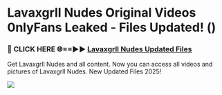 # Lavaxgrll Nudes Original Videos 0nlyFans Leaked - Files Updated! ()

<h3>🔴 CLICK HERE 🌐==►► <a href="https://tinyurl.com/2p9ay9w9" rel="nofollow">Lavaxgrll Nudes Updated Files</a></h3>

Get Lavaxgrll Nudes and all content. Now you can access all videos and pictures of Lavaxgrll Nudes. New Updated Files 2025!

[![](https://i.imgur.com/KQgVmj3.gif)](https://tinyurl.com/2p9ay9w9)
